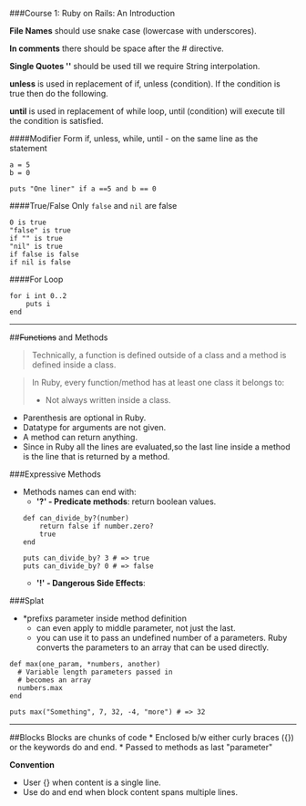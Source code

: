 ###Course 1: Ruby on Rails: An Introduction

**File Names** should use snake case (lowercase with underscores).

**In comments** there should be space after the # directive.

**Single Quotes ''** should be used till we require String interpolation.

**unless** is used in replacement of if, unless (condition). If the condition is true then do the following.

**until** is used in replacement of while loop, until (condition) will execute till the condition is satisfied.

####Modifier Form
   if, unless, while, until - on the same line as the statement
   
   ```
   a = 5
   b = 0
   
   puts "One liner" if a ==5 and b == 0
   ```
####True/False
Only `false` and `nil` are false

```
0 is true
"false" is true
if "" is true
"nil" is true
if false is false
if nil is false
```

####For Loop
```
for i int 0..2
    puts i
end
```

---

##~~Functions~~ and Methods
> Technically, a function is defined outside of a class and a method is defined inside a class.

> In Ruby, every function/method has at least one class it belongs to:  
>* Not always written inside a class.

* Parenthesis are optional in Ruby.
* Datatype for arguments are not given.
* A method can return anything.
* Since in Ruby all the lines are evaluated,so the last line inside a method is the line that is returned by a method.

###Expressive Methods
* Methods names can end with:
    + **'?' - Predicate methods**:  return boolean values.
    ```
    def can_divide_by?(number)
        return false if number.zero?
        true
    end
    
    puts can_divide_by? 3 # => true
    puts can_divide_by? 0 # => false
    ```
    + **'!' - Dangerous Side Effects**:
    
###Splat
*  *prefixs parameter inside method definition
    + can even apply to middle parameter, not just the last.
    + you can use it to pass an undefined number of a parameters. Ruby converts the parameters to an array that can be used directly.
 
 ```
 def max(one_param, *numbers, another)
   # Variable length parameters passed in
   # becomes an array
   numbers.max
 end
 
 puts max("Something", 7, 32, -4, "more") # => 32
 ```
 
 ___
 ##Blocks
 Blocks are chunks of code
    * Enclosed b/w either curly braces ({}) or the keywords do and end.
    * Passed to methods as last "parameter"
  
  **Convention**
  * User {} when content is a single line.
  * Use do and end when block content spans multiple lines. 